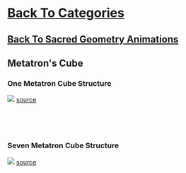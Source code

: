 # [Back To Categories](https://github.com/GabrielQSherman/Animations/tree/master#readme)
## [Back To Sacred Geometry Animations](https://github.com/GabrielQSherman/Animations/tree/master/GIFs/Sacred-Geometry#readme)

## Metatron's Cube

### One Metatron Cube Structure
![](metatronv1.gif)
[source](https://github.com/GabrielQSherman/Animations/tree/master/Jun2020/metatron.js)

<p>&nbsp<p><p>&nbsp<p>

### Seven Metatron Cube Structure
![](metatronv2.gif)
[source](https://github.com/GabrielQSherman/Animations/tree/master/Jun2020/metatron.js)